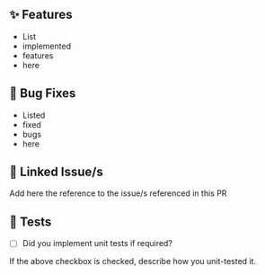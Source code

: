 ## ✨ Features

- List
- implemented
- features
- here

## 🐛 Bug Fixes

- Listed
- fixed
- bugs
- here

## 🔗 Linked Issue/s

Add here the reference to the issue/s referenced in this PR

## 🧪 Tests

- [ ] Did you implement unit tests if required?

If the above checkbox is checked, describe how you unit-tested it.